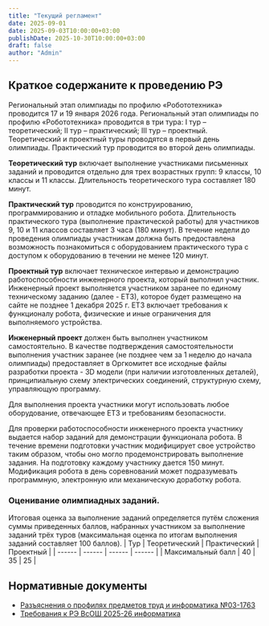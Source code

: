 ```yaml
---
title: "Текущий регламент"
date: 2025-09-01
date: 2025-09-03T10:00:00+03:00
publishDate: 2025-10-30T10:00:00+03:00
draft: false
author: "Admin"
---
```

## Краткое содержаните к проведению РЭ
Региональный этап олимпиады по профилю «Робототехника» проводится 17 и 19 января 2026 года. Региональный этап олимпиады по профилю «Робототехника» проводится в три тура: I тур – теоретический; II тур – практический; III тур – проектный. Теоретический и проектный туры проводятся в первый день олимпиады. Практический тур проводится во второй день олимпиады.

**Теоретический тур** включает выполнение участниками письменных заданий и проводится отдельно для трех возрастных групп: 9 классы, 10 классы и 11 классы. Длительность теоретического тура составляет 180 минут.

**Практический тур** проводится по конструированию, программированию и отладке мобильного робота. Длительность практического тура (выполнение практической работы) для участников 9, 10 и 11 классов составляет 3 часа (180 минут).
В течение недели до проведения олимпиады участникам должна быть предоставлена возможность познакомиться с оборудованием практического тура с доступом к оборудованию в течении не менее 120 минут.

**Проектный тур** включает техническое интервью и демонстрацию работоспособности инженерного проекта, который выполнил участник.	Инженерный проект выполняется участником заранее по единому техническому заданию (далее - ЕТЗ), которое будет размещено на сайте не позднее 1 декабря 2025 г. ЕТЗ включает требования к функционалу робота, физические и иные ограничения для выполняемого устройства. 

**Инженерный проект** должен быть выполнен участником самостоятельно. В качестве подтверждения самостоятельности выполнения участник заранее (не позднее чем за 1 неделю до начала олимпиады) предоставляет в Оргкомитет все исходные файлы разработки проекта - 3D модели (при наличии изготовленных деталей), принципиальную схему электрических соединений, структурную схему, управляющую программу. 

Для выполнения проекта участники могут использовать любое оборудование, отвечающее ЕТЗ и требованиям безопасности. 

Для проверки работоспособности инженерного проекта участнику выдается набор заданий для демонстрации функционала робота. В течение времени подготовки участник модифицирует свое устройство таким образом, чтобы оно могло продемонстрировать выполнение задания. На подготовку каждому участнику дается 150 минут. Модификация робота в день соревнований может подразумевать программную, электронную или механическую доработку робота.

### Оценивание олимпиадных заданий.
Итоговая оценка за выполнение заданий определяется путём сложения суммы приведенных баллов, набранных участником за выполнение заданий трёх туров (максимальная оценка по итогам выполнения заданий составляет 100 баллов).
| Тур | Теоретический | Практический | Проектный |
| ------ | ------ | ------ | ------ |
| Максимальный балл | 40 | 35 | 25 |
## Нормативные документы 
- [Разъяснения о профилях предметов труд и информатика №03-1763](/downloads/03-1763_11.09.2025.pdf)
- [Требования к РЭ ВсОШ 2025-26 информатика](/downloads/Trebovaniya_k_RE_VsOSh_2025-26_informatika.pdf)
